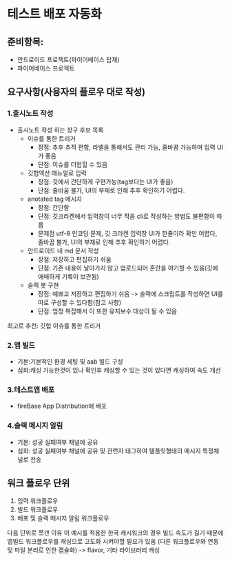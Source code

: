 # 테스트 배포 자동화

## 준비항목: 
- 안드로이드 프로젝트(파이어베이스 탑재)
- 파이어베이스 프로젝트

## 요구사항(사용자의 플로우 대로 작성)
### 1.출시노트 작성
- 출시노트 작성 하는 창구 후보 목록
  - 이슈를 통한 트리거
    - 장점: 추후 추적 편함, 라벨을 통해서도 관리 가능, 줄바꿈 가능하며 입력 UI가 좋음
    - 단점: 이슈를 더럽힐 수 있음
  - 깃헙액션 매뉴얼로 입력 
    - 장점: 깃에서 간단하게 구현가능(tag보다는 UI가 좋음)
    - 단점: 줄바꿈 불가, UI의 부재로 인해 추후 확인하기 어렵다.
  - anotated tag 메시지
    - 장점: 간단함
    - 단점: 깃크라켄에서 입력창이 너무 작음 cli로 작성하는 방법도 불편함이 따름
    - 문제점 utf-8 인코딩 문제, 깃 크라켄 입력창 UI가 한줄이라 확인 어렵다, 줄바꿈 불가, UI의 부재로 인해 추후 확인하기 어렵다.
  - 안드로이드 내 md 문서 작성
    - 장점: 저장하고 편집하기 쉬움
    - 단점: 기존 내용이 날아가지 않고 업로드되어 혼란을 야기할 수 있음(깃에 애매하게 기록이 보관됨)
  - 슬랙 봇 구현
    - 장점: 예쁘고 저장하고 편집하기 쉬움 -> 슬랙에 스크립트를 작성하면 UI를 따로 구성할 수 있다함(참고 사항)
    - 단점: 엄청 복잡해서 이 또한 유지보수 대상이 될 수 있음

최고로 추천: 깃헙 이슈를 통한 트리거

### 2.앱 빌드
- 기본:기본적인 환경 세팅 및 aab 빌드 구성
- 심화:캐싱 가능한것이 있나 확인후 캐싱할 수 있는 것이 있다면 캐싱하여 속도 개선
 
### 3.테스트앱 배포
- fireBase App Distribution에 배포

### 4.슬랙 메시지 알림
- 기본: 성공 실패여부 채널에 공유
- 심화: 성공 실패여부 채널에 공유 및 관련자 태그하여 템플릿형태의 메시지 특정채널로 전송


## 워크 플로우 단위
1. 입력 워크플로우
2. 빌드 워크플로우
3. 배포 및 슬랙 메시지 알림 워크플로우

다음 단위로 쪼갠 이유
이 예시를 적용한 한국 캐시워크의 경우 빌드 속도가 길기 때문에 앱빌드 워크플로우를 캐싱으로 고도화 시켜야할 필요가 있음 (다른 워크플로우와 연동 및 파일 분리로 인한 캡슐화)
-> flavor, 기타 라이브러리 캐싱


